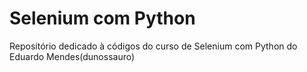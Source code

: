# Selenium com Python
Repositório dedicado à códigos do curso de Selenium com Python do Eduardo Mendes(dunossauro)
